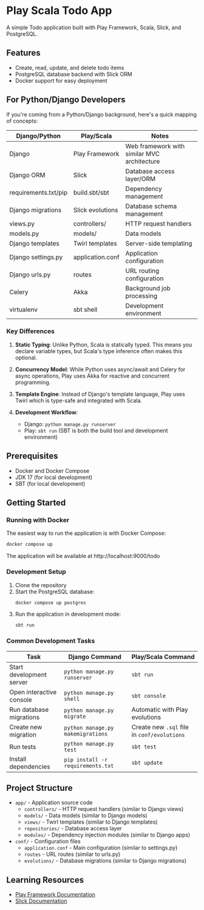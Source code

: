 # Play Scala Todo App

A simple Todo application built with Play Framework, Scala, Slick, and PostgreSQL.

## Features

- Create, read, update, and delete todo items
- PostgreSQL database backend with Slick ORM
- Docker support for easy deployment

## For Python/Django Developers

If you're coming from a Python/Django background, here's a quick mapping of concepts:

| Django/Python                | Play/Scala                     | Notes                                                    |
|-----------------------------|--------------------------------|----------------------------------------------------------|
| Django                      | Play Framework                 | Web framework with similar MVC architecture              |
| Django ORM                  | Slick                         | Database access layer/ORM                                |
| requirements.txt/pip        | build.sbt/sbt                 | Dependency management                                    |
| Django migrations          | Slick evolutions              | Database schema management                              |
| views.py                   | controllers/                  | HTTP request handlers                                   |
| models.py                  | models/                       | Data models                                             |
| Django templates           | Twirl templates               | Server-side templating                                  |
| Django settings.py         | application.conf              | Application configuration                               |
| Django urls.py             | routes                        | URL routing configuration                               |
| Celery                     | Akka                          | Background job processing                               |
| virtualenv                 | sbt shell                     | Development environment                                 |

### Key Differences

1. **Static Typing**: Unlike Python, Scala is statically typed. This means you declare variable types, but Scala's type inference often makes this optional.

2. **Concurrency Model**: While Python uses async/await and Celery for async operations, Play uses Akka for reactive and concurrent programming.

3. **Template Engine**: Instead of Django's template language, Play uses Twirl which is type-safe and integrated with Scala.

4. **Development Workflow**: 
   - Django: `python manage.py runserver`
   - Play: `sbt run` (SBT is both the build tool and development environment)

## Prerequisites

- Docker and Docker Compose
- JDK 17 (for local development)
- SBT (for local development)

## Getting Started

### Running with Docker

The easiest way to run the application is with Docker Compose:

```bash
docker compose up
```

The application will be available at http://localhost:9000/todo

### Development Setup

1. Clone the repository
2. Start the PostgreSQL database:
   ```bash
   docker compose up postgres
   ```
3. Run the application in development mode:
   ```bash
   sbt run
   ```

### Common Development Tasks

| Task                        | Django Command                  | Play/Scala Command                                       |
|----------------------------|--------------------------------|----------------------------------------------------------|
| Start development server   | `python manage.py runserver`   | `sbt run`                                                |
| Open interactive console   | `python manage.py shell`       | `sbt console`                                            |
| Run database migrations    | `python manage.py migrate`     | Automatic with Play evolutions                           |
| Create new migration       | `python manage.py makemigrations` | Create new `.sql` file in `conf/evolutions`             |
| Run tests                  | `python manage.py test`        | `sbt test`                                               |
| Install dependencies       | `pip install -r requirements.txt` | `sbt update`                                            |

## Project Structure

- `app/` - Application source code
  - `controllers/` - HTTP request handlers (similar to Django views)
  - `models/` - Data models (similar to Django models)
  - `views/` - Twirl templates (similar to Django templates)
  - `repositories/` - Database access layer
  - `modules/` - Dependency injection modules (similar to Django apps)
- `conf/` - Configuration files
  - `application.conf` - Main configuration (similar to settings.py)
  - `routes` - URL routes (similar to urls.py)
  - `evolutions/` - Database migrations (similar to Django migrations)

## Learning Resources

- [Play Framework Documentation](https://www.playframework.com/documentation/latest/Home)
- [Slick Documentation](https://scala-slick.org/doc/3.3.0/)